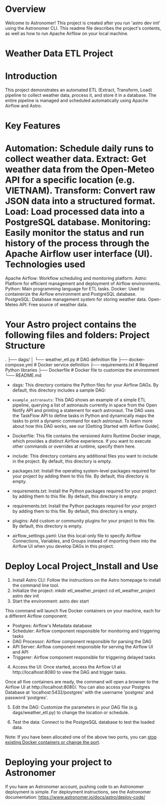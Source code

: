 # Overview

Welcome to Astronomer! This project is created after you run 'astro dev init' using the Astronomer CLI. This readme file describes the project's contents, as well as how to run Apache Airflow on your local machine.

# Weather Data ETL Project

# Introduction

This project demonstrates an automated ETL (Extract, Transform, Load) pipeline to collect weather data, process it, and store it in a database. The entire pipeline is managed and scheduled automatically using Apache Airflow and Astro.

# Key Features

Automation: Schedule daily runs to collect weather data.
Extract: Get weather data from the Open-Meteo API for a specific location (e.g. VIETNAM).
Transform: Convert raw JSON data into a structured format.
Load: Load processed data into a PostgreSQL database.
Monitoring: Easily monitor the status and run history of the process through the Apache Airflow user interface (UI).
Technologies used
===============
Apache Airflow: Workflow scheduling and monitoring platform.
Astro: Platform for efficient management and deployment of Airflow environments.
Python: Main programming language for ETL tasks.
Docker: Used to containerize the Airflow environment and PostgreSQL database.
PostgreSQL: Database management system for storing weather data.
Open-Meteo API: Free source of weather data.

Your Astro project contains the following files and folders:
Project Structure
===============
.
├── dags/
│ └── weather_etl.py # DAG definition file
├── docker-compose.yml # Docker service definition
├── requirements.txt # Required Python libraries
├── Dockerfile # Docker file to customize the environment
└── README.md

- dags: This directory contains the Python files for your Airflow DAGs. By default, this directory includes a sample DAG:

- `example_astronauts`: This DAG shows an example of a simple ETL pipeline, querying a list of astronauts currently in space from the Open Notify API and printing a statement for each astronaut. The DAG uses the TaskFlow API to define tasks in Python and dynamically maps the tasks to print a dynamic command for each astronaut. To learn more about how this DAG works, see our [Getting Started with Airflow Guide].

- Dockerfile: This file contains the versioned Astro Runtime Docker image, which provides a distinct Airflow experience. If you want to execute other commands or overrides at runtime, specify them here.

- include: This directory contains any additional files you want to include in the project. By default, this directory is empty.

- packages.txt: Install the operating system-level packages required for your project by adding them to this file. By default, this directory is empty.

- requirements.txt: Install the Python packages required for your project by adding them to this file. By default, this directory is empty.

- requirements.txt: Install the Python packages required for your project by adding them to this file. By default, this directory is empty.

- plugins: Add custom or community plugins for your project to this file. By default, this directory is empty.

- airflow_settings.yaml: Use this local-only file to specify Airflow Connections, Variables, and Groups instead of importing them into the Airflow UI when you develop DAGs in this project.

# Deploy Local Project_Install and Use

1. Install Astro CLI: Follow the instructions on the Astro homepage to install the command line tool.
2. Initialize the project:
   mkdir etl_weather_project
   cd etl_weather_project
   astro dev init
3. Start the environment:
   astro dev start

This command will launch five Docker containers on your machine, each for a different Airflow component:

- Postgres: Airflow's Metadata database
- Scheduler: Airflow component responsible for monitoring and triggering tasks
- DAG Processor: Airflow component responsible for parsing the DAG
- API Server: Airflow component responsible for serving the Airflow UI and API
- Triggerer: Airflow component responsible for triggering delayed tasks

4. Access the UI: Once started, access the Airflow UI at http://localhost:8080 to view the DAG and trigger tasks.

Once all five containers are ready, the command will open a browser to the Airflow UI at http://localhost:8080/. You can also access your Postgres Database at 'localhost:5432/postgres' with the username 'postgres' and password 'postgres'.

5. Edit the DAG: Customize the parameters in your DAG file (e.g. dags/weather_etl.py) to change the location or schedule.

6. Test the data: Connect to the PostgreSQL database to test the loaded data.

Note: If you have been allocated one of the above two ports, you can [stop existing Docker containers or change the port](https://www.astronomer.io/docs/astro/cli/troubleshoot-locally#ports-are-not-available-for-my-local-airflow-webserver).

# Deploying your project to Astronomer

If you have an Astronomer account, pushing code to an Astronomer deployment is simple. For deployment instructions, see the Astronomer documentation: https://www.astronomer.io/docs/astro/deploy-code/
